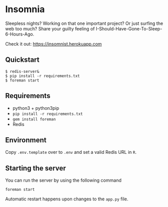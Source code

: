 # Insomnia
Sleepless nights? Working on that one important project? Or just surfing the web
too much? Share your guilty feeling of I-Should-Have-Gone-To-Sleep-6-Hours-Ago.

Check it out: https://insomnist.herokuapp.com

## Quickstart

```
$ redis-server&
$ pip install -r requirements.txt
$ foreman start
```

## Requirements

+ python3 + python3pip
+ `pip install -r requirements.txt`
+ `gem install foreman`
+ Redis

## Environment
Copy `.env.template` over to `.env` and set a valid Redis URL in `R`.

## Starting the server
You can run the server by using the following command

```
foreman start
```

Automatic restart happens upon changes to the `app.py` file.
